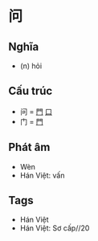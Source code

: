 # 问

## Nghĩa

* (n) hỏi

## Cấu trúc
* 问 = [門](門.md) [口](口.md)
* 门 = [門](門.md)

## Phát âm

* Wèn
* Hán Việt: vấn

## Tags
* Hán Việt
* Hán Việt: Sơ cấp//20

<script>window.HANZI_FIELD='问';</script>
